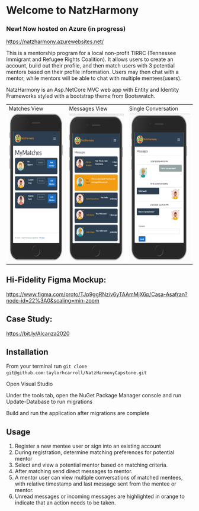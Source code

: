 # Welcome to NatzHarmony

### New! Now hosted on Azure (in progress)

https://natzharmony.azurewebsites.net/

This is a mentorship program for a local non-profit TIRRC (Tennessee Immigrant and Refugee Rights Coalition). It allows users to create an account, build out their profile, and then match users with 3 potential mentors based on their profile information. Users may then chat with a mentor, while mentors will be able to chat with multiple mentees(users). 

NatzHarmony is an Asp.NetCore MVC web app with Entity and Identity Frameworks styled with a bootstrap theme from Bootswatch.

<table>
  <tr>
    <td>Matches View</td>
     <td>Messages View</td>
     <td>Single Conversation</td>
  </tr>
  <tr>
    <td><img src="./NatzHarmonyCapstone/wwwroot/RM-images/natz3.PNG" height="400"></td>
    <td><img src="./NatzHarmonyCapstone/wwwroot/RM-images/natz1.PNG" height="400"></td>
    <td><img src="./NatzHarmonyCapstone/wwwroot/RM-images/natz2.PNG" height="400"></td>
  </tr>
 </table>


  
  

## Hi-Fidelity Figma Mockup:
https://www.figma.com/proto/TJp9ggRNziv6yTAAmMjX6p/Casa-Asafran?node-id=22%3A0&scaling=min-zoom

## Case Study:
https://bit.ly/Alcanza2020

## Installation

From your terminal run ```git clone git@github.com:taylorhcarroll/NatzHarmonyCapstone.git```

Open Visual Studio

Under the tools tab, open the NuGet Package Manager console and run Update-Database to run migrations

Build and run the application after migrations are complete

## Usage
1. Register a new mentee user or sign into an existing account
2. During registration, determine matching preferences for potential mentor
3. Select and view a potential mentor based on matching criteria.
4. After matching send direct messages to mentor.
5. A mentor user can view multiple conversations of matched mentees, with relative timestamp and last message sent from the mentee or mentor. 
6. Unread messages or incoming messages are highlighted in orange to indicate that an action needs to be taken.
